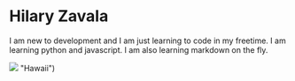 # Hilary Zavala

I am new to development and I am just learning to code in my freetime. I am learning python and javascript. I am also learning markdown on the fly.

<img src="00100dPORTRAIT_00100_BURST20180331172433797_COVER.jpg"/> "Hawaii")

